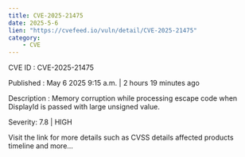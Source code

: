 ```yaml
---
title: CVE-2025-21475
date: 2025-5-6
lien: "https://cvefeed.io/vuln/detail/CVE-2025-21475"
category:
    - CVE
---
```


CVE ID : CVE-2025-21475

Published :  May 6
2025
9:15 a.m. | 2 hours
19 minutes ago

Description : Memory corruption while processing escape code
when DisplayId is passed with large unsigned value.

Severity: 7.8 | HIGH

Visit the link for more details
such as CVSS details
affected products
timeline
and more...
